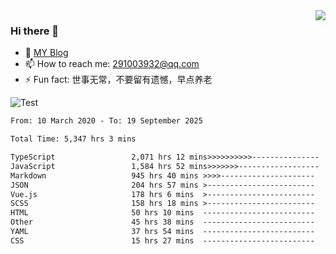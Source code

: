 <img align='right' src='https://github-readme-stats.vercel.app/api?username=niaogege&show_icons=true&theme=radical'/>

### Hi there 👋

- 🌱 [MY Blog](https://bythewayer.com/)
- 📫 How to reach me: 291003932@qq.com
- ⚡ Fun fact:  世事无常，不要留有遗憾，早点养老

![Test](https://github-readme-stats.vercel.app/api/top-langs/?username=niaogege&layout=compact)

<!--START_SECTION:waka-->

```txt
From: 10 March 2020 - To: 19 September 2025

Total Time: 5,347 hrs 3 mins

TypeScript                 2,071 hrs 12 mins>>>>>>>>>>---------------   38.74 %
JavaScript                 1,584 hrs 52 mins>>>>>>>------------------   29.64 %
Markdown                   945 hrs 40 mins >>>>---------------------   17.69 %
JSON                       204 hrs 57 mins >------------------------   03.83 %
Vue.js                     178 hrs 6 mins  >------------------------   03.33 %
SCSS                       158 hrs 18 mins >------------------------   02.96 %
HTML                       50 hrs 10 mins  -------------------------   00.94 %
Other                      45 hrs 38 mins  -------------------------   00.85 %
YAML                       37 hrs 54 mins  -------------------------   00.71 %
CSS                        15 hrs 27 mins  -------------------------   00.29 %
```

<!--END_SECTION:waka-->
